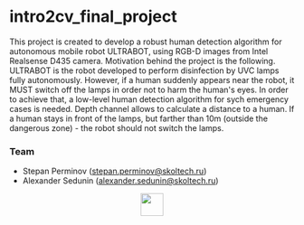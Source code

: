 # intro2cv_final_project
This project is created to develop a robust human detection algorithm for autonomous mobile robot ULTRABOT, using RGB-D images from Intel Realsense D435 camera. 
Motivation behind the project is the following. ULTRABOT is the robot developed to perform disinfection by UVC lamps fully autonomously. However, if a human suddenly appears near the robot, it MUST switch off the lamps in order not to harm the human's eyes. In order to achieve that, a low-level human detection algorithm for sych emergency cases is needed. Depth channel allows to calculate a distance to a human. If a human stays in front of the lamps, but farther than 10m (outside the dangerous zone) - the robot should not switch the lamps.

### Team
- Stepan Perminov (stepan.perminov@skoltech.ru)
- Alexander Sedunin (alexander.sedunin@skoltech.ru)

<p align="center">
<img src="https://old.sk.ru/resized-image.ashx/__size/550x0/__key/telligent-evolution-components-attachments/13-50-00-00-00-02-16-56/skoltech-rastr-ENG.png" height="40">
</p>

